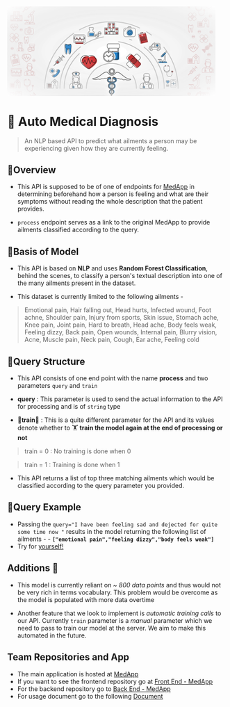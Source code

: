 <img src="data/image2.jpg" width = 95% height = 25% >

# 🔹 Auto Medical Diagnosis 
> An NLP based API to predict what ailments a person may be experiencing given how they are currently feeling.

## 🔸Overview
- This API is supposed to be of one of endpoints for [MedApp](https://med-app-nsut.netlify.app) in determining beforehand how a person is feeling and what are their symptoms without reading the whole description that the patient provides.

- `process` endpoint serves as a link to the original MedApp to provide ailments classified according to the query.
 

## 🔸Basis of Model
- This API is based on **NLP** and uses **Random Forest Classification**, behind the scenes, to classify a person's textual description into one of the many ailments present in the dataset. 

- This dataset is currently limited to the following ailments -
> Emotional pain, Hair falling out, Head hurts, Infected wound, Foot achne, Shoulder pain, Injury from sports, Skin issue, Stomach ache, Knee pain, Joint pain, Hard to breath, Head ache, Body feels weak, Feeling dizzy, Back pain, Open wounds, Internal pain, Blurry vision, Acne, Muscle pain, Neck pain, Cough, Ear ache, Feeling cold


## 🔸Query Structure 
- This API consists of one end point with the name **process** and two parameters `query` and `train`

 - **query** : This parameter is used to send the actual information to the API for processing and is of `string` type
    
- 🌟**train**🌟 : This is a quite different parameter for the API and its values denote whether to 🏋️ **train the model again at the end of processing or not** 

> train = 0 : No training is done when 0 
            
> train = 1 : Training is done when 1

- This API returns a list of top three matching ailments which would be classified according to the query parameter you provided.

## 🔸Query Example 
- Passing the `query="I have been feeling sad and dejected for quite some time now "` results in the model returning the following list of ailments - 
            - **`["emotional pain","feeling dizzy","body feels weak"]`**
- Try for [yourself!](https://medical-nlp.herokuapp.com/process?query=%22i%20have%20been%20feeling%20sad%20and%20dejected%20for%20quite%20some%20time%20now%22&train=0)

## Additions 🚧
- This model is currently reliant on *~ 800 data points* and thus would not be very rich in terms vocabulary. This problem would be overcome as the model is populated with more data overtime

- Another feature that we look to implement is *automatic training calls* to our API. Currently `train` parameter is a *manual* parameter which we need to pass to train our model at the server. We aim to make this automated in the future.

## Team Repositories and App
- The main application is hosted at [MedApp](https://med-app-nsut.netlify.app)
- If you want to see the frontend repository go at [Front End - MedApp](https://github.com/VatD/MedApp)
- For the backend repository go to [Back End - MedApp](https://github.com/Abhishek-7139/MedAppAPI)
- For usage document go to the following [Document](https://drive.google.com/file/d/1vHvobvnBGQDlPTc-K89k81ZHIavu370_/view) 
